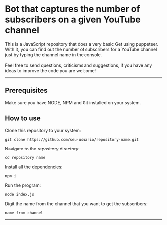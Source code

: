 # Bot that captures the number of subscribers on a given YouTube channel
<p>
This is a JavaScript repository that does a very basic Get using puppeteer. With it, you can find out the number of subscribers for a YouTube channel just by typing the channel name in the console.
<br>
<br>
Feel free to send questions, criticisms and suggestions, if you have any ideas to improve the code you are welcome!
</p>

---

## Prerequisites
<p>
Make sure you have NODE, NPM and Git installed on your system.
</p>

## How to use
<p>
Clone this repository to your system:
</p>

```
git clone https://github.com/seu-usuario/repository-name.git
```

<p>
Navigate to the repository directory:
</p>

```
cd repository name
```

<p>
Install all the dependencies:
</p>

```
npm i
```

<p>
Run the program:
</p>

```
node index.js
```

<p>
Digit the name from the channel that you want to get the subscribers:
</p>

```
name from channel
```

---
